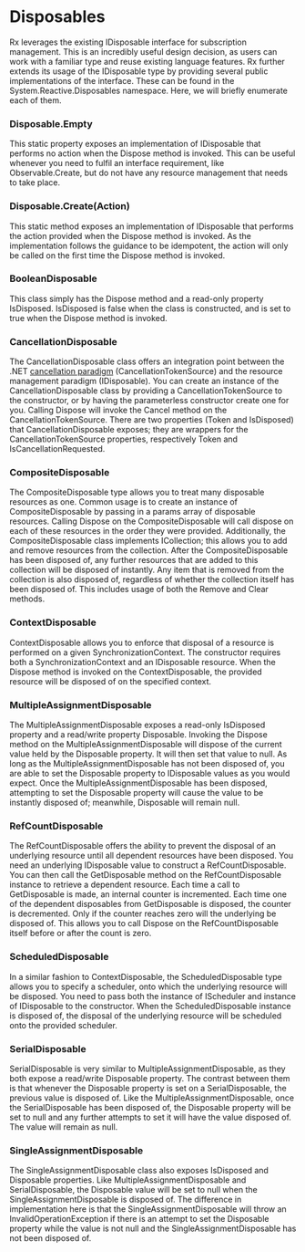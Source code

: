 # Disposables

Rx leverages the existing IDisposable interface for subscription management. This is an incredibly useful design decision, as users can work with a familiar type and reuse existing language features. Rx further extends its usage of the IDisposable type by providing several public implementations of the interface. These can be found in the System.Reactive.Disposables namespace. Here, we will briefly enumerate each of them.

### Disposable.Empty

This static property exposes an implementation of IDisposable that performs no action when the Dispose method is invoked. This can be useful whenever you need to fulfil an interface requirement, like Observable.Create, but do not have any resource management that needs to take place.
    
### Disposable.Create(Action)

This static method exposes an implementation of IDisposable that performs the action provided when the Dispose method is invoked. As the implementation follows the guidance to be idempotent, the action will only be called on the first time the Dispose method is invoked.
    
### BooleanDisposable

This class simply has the Dispose method and a read-only property IsDisposed. IsDisposed is false when the class is constructed, and is set to true when the Dispose method is invoked. 
    
### CancellationDisposable

The CancellationDisposable class offers an integration point between the .NET [cancellation paradigm](http://msdn.microsoft.com/en-us/library/dd997364.aspx) (CancellationTokenSource) and the resource management paradigm (IDisposable). You can create an instance of the CancellationDisposable class by providing a CancellationTokenSource to the constructor, or by having the parameterless constructor create one for you. Calling Dispose will invoke the Cancel method on the CancellationTokenSource. There are two properties (Token and IsDisposed) that CancellationDisposable exposes; they are wrappers for the CancellationTokenSource properties, respectively Token and IsCancellationRequested. 
    
### CompositeDisposable

The CompositeDisposable type allows you to treat many disposable resources as one. Common usage is to create an instance of CompositeDisposable by passing in a params array of disposable resources. Calling Dispose on the CompositeDisposable will call dispose on each of these resources in the order they were provided. Additionally, the CompositeDisposable class implements ICollection<IDisposable>; this allows you to add and remove resources from the collection. After the CompositeDisposable has been disposed of, any further resources that are added to this collection will be disposed of instantly. Any item that is removed from the collection is also disposed of, regardless of whether the collection itself has been disposed of. This includes usage of both the Remove and Clear methods.
    
### ContextDisposable

ContextDisposable allows you to enforce that disposal of a resource is performed on a given SynchronizationContext. The constructor requires both a SynchronizationContext and an IDisposable resource. When the Dispose method is invoked on the ContextDisposable, the provided resource will be disposed of on the specified context. 
    
### MultipleAssignmentDisposable

The MultipleAssignmentDisposable exposes a read-only IsDisposed property and a read/write property Disposable. Invoking the Dispose method on the MultipleAssignmentDisposable will dispose of the current value held by the Disposable property. It will then set that value to null. As long as the MultipleAssignmentDisposable has not been disposed of, you are able to set the Disposable property to IDisposable values as you would expect. Once the MultipleAssignmentDisposable has been disposed, attempting to set the Disposable property will cause the value to be instantly disposed of; meanwhile, Disposable will remain null. 
    
### RefCountDisposable

The RefCountDisposable offers the ability to prevent the disposal of an underlying resource until all dependent resources have been disposed. You need an underlying IDisposable value to construct a RefCountDisposable. You can then call the GetDisposable method on the RefCountDisposable instance to retrieve a dependent resource. Each time a call to GetDisposable is made, an internal counter is incremented. Each time one of the dependent disposables from GetDisposable is disposed, the counter is decremented. Only if the counter reaches zero will the underlying be disposed of. This allows you to call Dispose on the RefCountDisposable itself before or after the count is zero. 
    
### ScheduledDisposable

In a similar fashion to ContextDisposable, the ScheduledDisposable type allows you to specify a scheduler, onto which the underlying resource will be disposed. You need to pass both the instance of IScheduler and instance of IDisposable to the constructor. When the ScheduledDisposable instance is disposed of, the disposal of the underlying resource will be scheduled onto the provided scheduler. 
    
### SerialDisposable

SerialDisposable is very similar to MultipleAssignmentDisposable, as they both expose a read/write Disposable property. The contrast between them is that whenever the Disposable property is set on a SerialDisposable, the previous value is disposed of. Like the MultipleAssignmentDisposable, once the SerialDisposable has been disposed of, the Disposable property will be set to null and any further attempts to set it will have the value disposed of. The value will remain as null. 
    
### SingleAssignmentDisposable

The SingleAssignmentDisposable class also exposes IsDisposed and Disposable properties. Like MultipleAssignmentDisposable and SerialDisposable, the Disposable value will be set to null when the SingleAssignmentDisposable is disposed of. The difference in implementation here is that the SingleAssignmentDisposable will throw an InvalidOperationException if there is an attempt to set the Disposable property while the value is not null and the SingleAssignmentDisposable has not been disposed of. 
